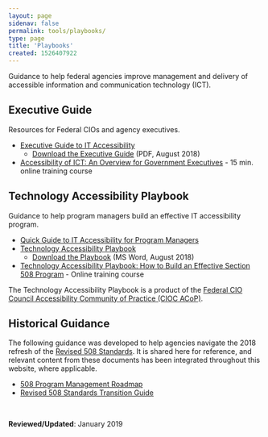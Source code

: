 ```yaml
---
layout: page
sidenav: false
permalink: tools/playbooks/
type: page
title: 'Playbooks'
created: 1526407922
---
```


Guidance to help federal agencies improve management and delivery of accessible information and communication technology (ICT).

## Executive Guide

Resources for Federal CIOs and agency executives.

  * [Executive Guide to IT Accessibility][1] 
      * [Download the Executive Guide][2] (PDF, August 2018)
  * [Accessibility of ICT: An Overview for Government Executives][3] - 15 min. online training course

## Technology Accessibility Playbook

Guidance to help program managers build an effective IT accessibility program.

  * [Quick Guide to IT Accessibility for Program Managers][4]
  * [Technology Accessibility Playbook][5] 
      * [Download the Playbook][6] (MS Word, August 2018)
  * [Technology Accessibility Playbook: How to Build an Effective Section 508 Program][7] - Online training course

The Technology Accessibility Playbook is a product of the [Federal CIO Council Accessibility Community of Practice (CIOC ACoP)][8].

## Historical Guidance

The following guidance was developed to help agencies navigate the 2018 refresh of the [Revised 508 Standards][9]. It is shared here for reference, and relevant content from these documents has been integrated throughout this website, where applicable.

  * [508 Program Management Roadmap][10]
  * [Revised 508 Standards Transition Guide][11]

&nbsp;

**Reviewed/Updated**: January 2019

 [1]: /tools/playbooks/exec-guide-accessibility
 [2]: /sites/default/files/Executive%20Guide%20to%20Federal%20IT%20Accessibility.pdf#overlay-context=tools/playbooks
 [3]: /508-training/courses/exec-overview
 [4]: /tools/playbooks/accessibility-playbook-quick-guide
 [5]: /tools/playbooks/technology-accessibility-playbook-intro
 [6]: /sites/default/files/Technology-Accessibility-Playbook-2018-Update.docx
 [7]: https://section508.gov/508-training/courses/playbook/
 [8]: https://www.cio.gov/about/members-and-leadership/accessibility-cop/
 [9]: https://www.access-board.gov/guidelines-and-standards/communications-and-it/about-the-ict-refresh/final-rule/text-of-the-standards-and-guidelines
 [10]: /manage/program-roadmap
 [11]: /manage/laws-and-policies/quick-reference-guide